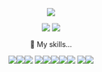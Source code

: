 <p align="center">
<img src="https://capsule-render.vercel.app/api?type=cylinder&color=auto&height=180&section=header&text=Hi%20there%20👋-nl-I'm%20studying%20Python,%20PyTorch-nl-and%20Deep%20learning&fontSize=40&fontAlignY=30"/>
</p>

<p align="center">
<img src="https://github-readme-stats.vercel.app/api/top-langs/?username=JHN-noob"/>
<img src="https://github-readme-stats.vercel.app/api?username=JHN-noob"/>
</p>

<p align="center">
🌱 My skills...
</p>

<p align="center">
<img src="https://img.shields.io/badge/GitHub-100000?style=for-the-badge&logo=github&logoColor=white"/><img src="https://img.shields.io/badge/Kaggle-20BEFF?style=for-the-badge&logo=Kaggle&logoColor=white"/><img src="https://img.shields.io/badge/Windows-0078D6?style=for-the-badge&logo=windows&logoColor=white"/>
<img src="https://img.shields.io/badge/Python-14354C?style=for-the-badge&logo=python&logoColor=white"/><img src="https://img.shields.io/badge/PyTorch-F15B2A?style=for-the-badge&logo=pytorch&logoColor=white"/><img src="https://img.shields.io/badge/ML-3361CC?style=for-the-badge"/><img src="https://img.shields.io/badge/DL-7B00FF?style=for-the-badge"/><img src="https://img.shields.io/badge/MySQL-00000F?style=for-the-badge&logo=mysql&logoColor=white"/>
<img src="https://img.shields.io/badge/VSCode-0078D4?style=for-the-badge&logo=visual%20studio%20code&logoColor=white"/><img src="https://img.shields.io/badge/Jupyter_Notebook-FF3621?style=for-the-badge&logo=jupyter&20notebook&logoColor=white"/>
</p>
